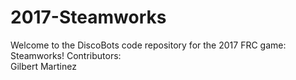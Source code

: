 # 2017-Steamworks 
Welcome to the DiscoBots code repository for the 2017 FRC game: Steamworks!
Contributors:  
Gilbert Martinez  